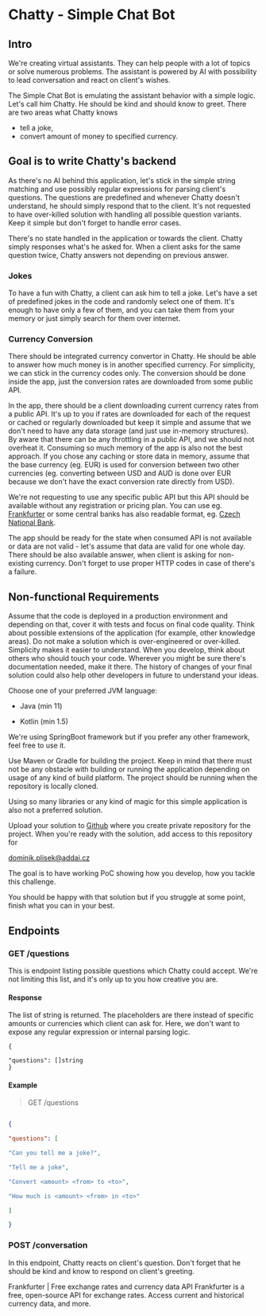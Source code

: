 # Chatty - Simple Chat Bot
## Intro

We're creating virtual assistants. They can help people with a lot of topics
or solve numerous problems. The assistant is powered by AI with possibility to lead conversation and react on client's wishes.

The Simple Chat Bot is emulating the assistant behavior with a simple logic.
Let's call him Chatty. He should be kind and should know to greet. There are two areas what Chatty knows

- tell a joke,
- convert amount of money to specified currency.

## Goal is to write Chatty's backend

As there's no AI behind this application, let's stick in the simple string matching and use possibly regular expressions for parsing client's questions. The questions are predefined and whenever Chatty doesn't understand, he should simply respond that to the client. It's not requested to have over-killed solution with handling all possible question variants. Keep it simple but don't forget to handle error cases.



There's no state handled in the application or towards the client. Chatty simply responses what's he asked for. When a client asks for the same question twice, Chatty answers not depending on previous answer.

### Jokes

To have a fun with Chatty, a client can ask him to tell a joke. Let's have a set of predefined jokes in the code and randomly select one of them. It's enough to have only a few of them, and you can take them from your memory or just simply search for them over internet.

### Currency Conversion

There should be integrated currency convertor in Chatty. He should be able to answer how much money is in another specified currency.
For simplicity, we can stick in the currency codes only. The conversion should be done inside the app, just the conversion rates are downloaded from some public API.

In the app, there should be a client downloading current currency rates from a public API. It's up to you if rates are downloaded for each of the request or cached or regularly downloaded but keep it simple and assume that we don't need to have any data storage (and just use in-memory structures). By aware that there can be any throttling in a public API, and we should not overheat it.
Consuming so much memory of the app is also not the best approach. If you chose any caching or store data in memory, assume that the base currency (eg. EUR) is used for conversion between two other currencies (eg. converting between USD and AUD is done over EUR because we don't have the exact conversion rate directly from USD).

We're not requesting to use any specific public API but this API should
be available without any registration or pricing plan. You can use
eg. [Frankfurter](https://www.frankfurter.app/) or some central banks
has also readable format, eg. [Czech National Bank](https://www.cnb.cz/cs/financni-trhy/devizovy-trh/kurzy-devizoveho-trhu/kurzy-devizoveho-trhu/denni_kurz.txt).



The app should be ready for the state when consumed API is not available or data are not valid - let's assume that data are valid for one whole day.
There should be also available answer, when client is asking for non-existing currency. Don't forget to use proper HTTP codes in case of there's a failure.


## Non-functional Requirements



Assume that the code is deployed in a production environment and depending on that, cover it with tests and focus on final code quality. Think about possible extensions of the application (for example, other knowledge areas). Do not make a solution which is over-engineered or over-killed. Simplicity makes it easier to understand. When you develop, think about others who should touch your code. Wherever you might be sure there's documentation needed, make it there. The history of changes of your final solution could also help other developers in future to understand your ideas.


Choose one of your preferred JVM language:

- Java (min 11)

- Kotlin (min 1.5)

We're using SpringBoot framework but if you prefer any other framework, feel free to use it.

Use Maven or Gradle for building the project. Keep in mind that there must not be any obstacle with building or running the application depending on usage of any kind of build platform. The project should be running when the repository is locally cloned.

Using so many libraries or any kind of magic for this simple application is also not a preferred solution.

Upload your solution to [Github](https://github.com) where you create private repository
for the project. When you're ready with the solution, add access to this repository for

dominik.plisek@addai.cz

The goal is to have working PoC showing how you develop, how you tackle this challenge.

You should be happy with that solution but if you struggle at some point, finish what you can in your best.

## Endpoints


### GET /questions

This is endpoint listing possible questions which Chatty could accept. We're not limiting this list, and it's only up to you how creative you are.



#### Response

The list of string is returned. The placeholders are there instead of specific amounts or currencies which client can
ask for.
Here, we don't want to expose any regular expression or internal parsing logic.

```
{

"questions": []string
}

```

#### Example

> GET /questions

```json

{

"questions": [

"Can you tell me a joke?",

"Tell me a joke",

"Convert <amount> <from> to <to>",

"How much is <amount> <from> in <to>"

]

}

```

### POST /conversation

In this endpoint, Chatty reacts on client's question. Don't forget that he should be kind and know to respond on client's
greeting.

Frankfurter | Free exchange rates and currency data API
Frankfurter is a free, open-source API for exchange rates. Access current and historical currency data, and more.